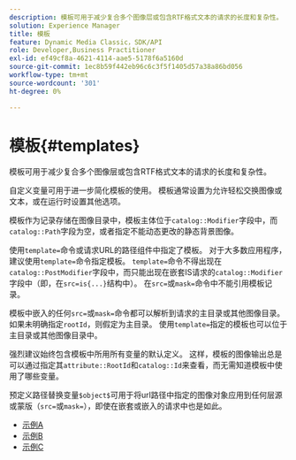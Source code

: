 ```yaml
---
description: 模板可用于减少复合多个图像层或包含RTF格式文本的请求的长度和复杂性。
solution: Experience Manager
title: 模板
feature: Dynamic Media Classic，SDK/API
role: Developer,Business Practitioner
exl-id: ef49cf8a-4621-4114-aae5-5178f6a5160d
source-git-commit: 1ec8b59f442eb96c6c3f5f1405d57a38a86bd056
workflow-type: tm+mt
source-wordcount: '301'
ht-degree: 0%

---
```


# 模板{#templates}

模板可用于减少复合多个图像层或包含RTF格式文本的请求的长度和复杂性。

自定义变量可用于进一步简化模板的使用。 模板通常设置为允许轻松交换图像或文本，或在运行时设置其他选项。

模板作为记录存储在图像目录中，模板主体位于`catalog::Modifier`字段中，而`catalog::Path`字段为空，或者指定不能动态更改的静态背景图像。

使用`template=`命令或请求URL的路径组件中指定了模板。 对于大多数应用程序，建议使用`template=`命令指定模板。 `template=`命令不得出现在`catalog::PostModifier`字段中，而只能出现在嵌套IS请求的`catalog::Modifier`字段中（即，在`src=is{...}`结构中）。 在`src=`或`mask=`命令中不能引用模板记录。

模板中嵌入的任何`src=`或`mask=`命令都可以解析到请求的主目录或其他图像目录。 如果未明确指定`rootId`，则假定为主目录。 使用`template=`指定的模板也可以位于主目录或其他图像目录中。

强烈建议始终包含模板中所用所有变量的默认定义。 这样，模板的图像输出总是可以通过指定其`attribute::RootId`和`catalog::Id`来查看，而无需知道模板中使用了哪些变量。

预定义路径替换变量`$object$`可用于将url路径中指定的图像对象应用到任何层源或蒙版（`src=`或`mask=`），即使在嵌套或嵌入的请求中也是如此。

* [示例A](r-example-a.md)
* [示例B](r-example-b.md)
* [示例C](r-example-c.md)
